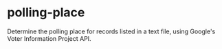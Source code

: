 polling-place
=============

Determine the polling place for records listed in a text file, using Google's Voter Information Project API.
